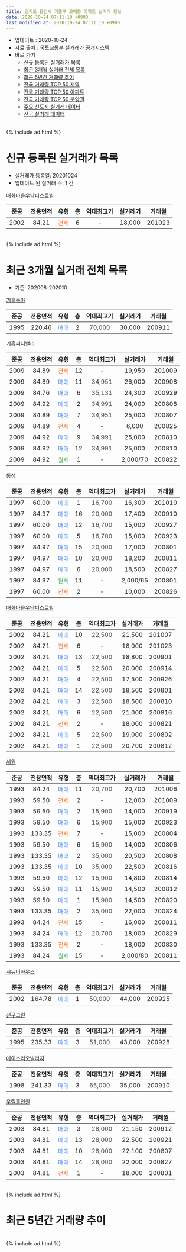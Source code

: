 ```yaml
---
title: 경기도 용인시 기흥구 고매동 아파트 실거래 정보
date: 2020-10-24 07:11:10 +0900
last_modified_at: 2020-10-24 07:11:10 +0900
---
```


* 업데이트 : 2020-10-24
* 자료 출처 : [국토교통부 실거래가 공개시스템](http://rt.molit.go.kr)
* 바로 가기
    * [신규 등록된 실거래가 목록](#신규-등록된-실거래가-목록)
    * [최근 3개월 실거래 전체 목록](#최근-3개월-실거래-전체-목록)
    * [최근 5년간 거래량 추이](#최근-5년간-거래량-추이)
    * [전국 거래량 TOP 50 지역](https://inasie.github.io/apt-trade-info/최근-3개월-전국에서-가장-거래가-많이-발생한-지역)
    * [전국 거래량 TOP 50 아파트](https://inasie.github.io/apt-trade-info/최근-3개월-전국에서-가장-거래가-많이-발생한-아파트)
    * [전국 거래량 TOP 50 분양권](https://inasie.github.io/apt-trade-info/최근-3개월-전국에서-가장-거래가-많이-발생한-분양권)
    * [주요 신도시 실거래 데이터](https://inasie.github.io/apt-trade-info/주요-신도시)
    * [전국 실거래 데이터](https://inasie.github.io/apt-trade-info/전국)
<br>
{% include ad.html %}
<br>

# 신규 등록된 실거래가 목록
* 실거래가 등록일: 20201024
* 업데이트 된 실거래 수: 1 건


[매화마을우남퍼스트빌](https://search.naver.com/search.naver?query=%EA%B2%BD%EA%B8%B0%EB%8F%84+%EC%9A%A9%EC%9D%B8%EC%8B%9C+%EA%B8%B0%ED%9D%A5%EA%B5%AC+%EA%B3%A0%EB%A7%A4%EB%8F%99+%EB%A7%A4%ED%99%94%EB%A7%88%EC%9D%84%EC%9A%B0%EB%82%A8%ED%8D%BC%EC%8A%A4%ED%8A%B8%EB%B9%8C)

|준공|전용면적|유형|층|역대최고가|실거래가|거래월|
|:---:|:---:|:---:|:---:|:---:|:---:|:---:|
|2002|84.21|<span style="color:#ff5a00">전세</span>|6|<span style="color:#444444">-</span>|18,000|201023|


<br>
{% include ad.html %}
<br>

# 최근 3개월 실거래 전체 목록
* 기준: 202008-202010


[기흥동아](https://search.naver.com/search.naver?query=%EA%B2%BD%EA%B8%B0%EB%8F%84+%EC%9A%A9%EC%9D%B8%EC%8B%9C+%EA%B8%B0%ED%9D%A5%EA%B5%AC+%EA%B3%A0%EB%A7%A4%EB%8F%99+%EA%B8%B0%ED%9D%A5%EB%8F%99%EC%95%84)

|준공|전용면적|유형|층|역대최고가|실거래가|거래월|
|:---:|:---:|:---:|:---:|:---:|:---:|:---:|
|1995|220.46|<span style="color:#4285f3">매매</span>|2|<span style="color:#444444">70,000</span>|30,000|200911|

[기흥써니밸리](https://search.naver.com/search.naver?query=%EA%B2%BD%EA%B8%B0%EB%8F%84+%EC%9A%A9%EC%9D%B8%EC%8B%9C+%EA%B8%B0%ED%9D%A5%EA%B5%AC+%EA%B3%A0%EB%A7%A4%EB%8F%99+%EA%B8%B0%ED%9D%A5%EC%8D%A8%EB%8B%88%EB%B0%B8%EB%A6%AC)

|준공|전용면적|유형|층|역대최고가|실거래가|거래월|
|:---:|:---:|:---:|:---:|:---:|:---:|:---:|
|2009|84.89|<span style="color:#ff5a00">전세</span>|12|<span style="color:#444444">-</span>|19,950|201009|
|2009|84.89|<span style="color:#4285f3">매매</span>|11|<span style="color:#444444">34,951</span>|26,000|200908|
|2009|84.76|<span style="color:#4285f3">매매</span>|6|<span style="color:#444444">35,131</span>|24,300|200929|
|2009|84.92|<span style="color:#4285f3">매매</span>|2|<span style="color:#444444">34,991</span>|24,000|200808|
|2009|84.89|<span style="color:#4285f3">매매</span>|7|<span style="color:#444444">34,951</span>|25,000|200807|
|2009|84.89|<span style="color:#ff5a00">전세</span>|4|<span style="color:#444444">-</span>|6,000|200825|
|2009|84.92|<span style="color:#4285f3">매매</span>|9|<span style="color:#444444">34,991</span>|25,000|200810|
|2009|84.92|<span style="color:#4285f3">매매</span>|12|<span style="color:#444444">34,991</span>|25,000|200810|
|2009|84.92|<span style="color:#34a853">월세</span>|1|<span style="color:#444444">-</span>|2,000/70|200822|

[동성](https://search.naver.com/search.naver?query=%EA%B2%BD%EA%B8%B0%EB%8F%84+%EC%9A%A9%EC%9D%B8%EC%8B%9C+%EA%B8%B0%ED%9D%A5%EA%B5%AC+%EA%B3%A0%EB%A7%A4%EB%8F%99+%EB%8F%99%EC%84%B1)

|준공|전용면적|유형|층|역대최고가|실거래가|거래월|
|:---:|:---:|:---:|:---:|:---:|:---:|:---:|
|1997|60.00|<span style="color:#4285f3">매매</span>|1|<span style="color:#444444">16,700</span>|16,300|201010|
|1997|84.97|<span style="color:#4285f3">매매</span>|16|<span style="color:#444444">20,000</span>|17,400|200910|
|1997|60.00|<span style="color:#4285f3">매매</span>|12|<span style="color:#444444">16,700</span>|15,000|200927|
|1997|60.00|<span style="color:#4285f3">매매</span>|5|<span style="color:#444444">16,700</span>|15,000|200923|
|1997|84.97|<span style="color:#4285f3">매매</span>|15|<span style="color:#444444">20,000</span>|17,000|200801|
|1997|84.97|<span style="color:#4285f3">매매</span>|10|<span style="color:#444444">20,000</span>|18,200|200811|
|1997|84.97|<span style="color:#4285f3">매매</span>|6|<span style="color:#444444">20,000</span>|18,500|200827|
|1997|84.97|<span style="color:#34a853">월세</span>|11|<span style="color:#444444">-</span>|2,000/65|200801|
|1997|60.00|<span style="color:#ff5a00">전세</span>|2|<span style="color:#444444">-</span>|10,000|200826|

[매화마을우남퍼스트빌](https://search.naver.com/search.naver?query=%EA%B2%BD%EA%B8%B0%EB%8F%84+%EC%9A%A9%EC%9D%B8%EC%8B%9C+%EA%B8%B0%ED%9D%A5%EA%B5%AC+%EA%B3%A0%EB%A7%A4%EB%8F%99+%EB%A7%A4%ED%99%94%EB%A7%88%EC%9D%84%EC%9A%B0%EB%82%A8%ED%8D%BC%EC%8A%A4%ED%8A%B8%EB%B9%8C)

|준공|전용면적|유형|층|역대최고가|실거래가|거래월|
|:---:|:---:|:---:|:---:|:---:|:---:|:---:|
|2002|84.21|<span style="color:#4285f3">매매</span>|10|<span style="color:#444444">22,500</span>|21,500|201007|
|2002|84.21|<span style="color:#ff5a00">전세</span>|6|<span style="color:#444444">-</span>|18,000|201023|
|2002|84.21|<span style="color:#4285f3">매매</span>|13|<span style="color:#444444">22,500</span>|18,800|200901|
|2002|84.21|<span style="color:#4285f3">매매</span>|5|<span style="color:#444444">22,500</span>|20,000|200914|
|2002|84.21|<span style="color:#4285f3">매매</span>|4|<span style="color:#444444">22,500</span>|17,500|200926|
|2002|84.21|<span style="color:#4285f3">매매</span>|14|<span style="color:#444444">22,500</span>|18,500|200801|
|2002|84.21|<span style="color:#4285f3">매매</span>|3|<span style="color:#444444">22,500</span>|18,500|200810|
|2002|84.21|<span style="color:#4285f3">매매</span>|6|<span style="color:#444444">22,500</span>|21,000|200816|
|2002|84.21|<span style="color:#ff5a00">전세</span>|2|<span style="color:#444444">-</span>|18,000|200821|
|2002|84.21|<span style="color:#4285f3">매매</span>|5|<span style="color:#444444">22,500</span>|19,000|200802|
|2002|84.21|<span style="color:#4285f3">매매</span>|1|<span style="color:#444444">22,500</span>|20,700|200812|

[세원](https://search.naver.com/search.naver?query=%EA%B2%BD%EA%B8%B0%EB%8F%84+%EC%9A%A9%EC%9D%B8%EC%8B%9C+%EA%B8%B0%ED%9D%A5%EA%B5%AC+%EA%B3%A0%EB%A7%A4%EB%8F%99+%EC%84%B8%EC%9B%90)

|준공|전용면적|유형|층|역대최고가|실거래가|거래월|
|:---:|:---:|:---:|:---:|:---:|:---:|:---:|
|1993|84.24|<span style="color:#4285f3">매매</span>|11|<span style="color:#444444">20,700</span>|20,700|201006|
|1993|59.50|<span style="color:#ff5a00">전세</span>|2|<span style="color:#444444">-</span>|12,000|201009|
|1993|59.50|<span style="color:#4285f3">매매</span>|2|<span style="color:#444444">15,900</span>|14,000|200919|
|1993|59.50|<span style="color:#4285f3">매매</span>|6|<span style="color:#444444">15,900</span>|15,000|200923|
|1993|133.35|<span style="color:#ff5a00">전세</span>|7|<span style="color:#444444">-</span>|15,000|200804|
|1993|59.50|<span style="color:#4285f3">매매</span>|6|<span style="color:#444444">15,900</span>|14,000|200806|
|1993|133.35|<span style="color:#4285f3">매매</span>|2|<span style="color:#444444">35,000</span>|20,500|200808|
|1993|133.35|<span style="color:#4285f3">매매</span>|10|<span style="color:#444444">35,000</span>|22,500|200816|
|1993|59.50|<span style="color:#4285f3">매매</span>|12|<span style="color:#444444">15,900</span>|14,800|200814|
|1993|59.50|<span style="color:#4285f3">매매</span>|11|<span style="color:#444444">15,900</span>|14,500|200812|
|1993|59.50|<span style="color:#4285f3">매매</span>|1|<span style="color:#444444">15,900</span>|14,500|200820|
|1993|133.35|<span style="color:#4285f3">매매</span>|2|<span style="color:#444444">35,000</span>|22,000|200824|
|1993|84.24|<span style="color:#ff5a00">전세</span>|15|<span style="color:#444444">-</span>|16,000|200811|
|1993|84.24|<span style="color:#4285f3">매매</span>|12|<span style="color:#444444">20,700</span>|18,000|200829|
|1993|133.35|<span style="color:#ff5a00">전세</span>|2|<span style="color:#444444">-</span>|18,000|200830|
|1993|84.24|<span style="color:#34a853">월세</span>|15|<span style="color:#444444">-</span>|2,000/80|200811|


<script async src="//pagead2.googlesyndication.com/pagead/js/adsbygoogle.js"></script>
<!-- 기본 -->
<ins class="adsbygoogle"
     style="display:block"
     data-ad-client="ca-pub-2446590836940007"
     data-ad-slot="1659523306"
     data-ad-format="auto"
     data-full-width-responsive="true"></ins>
<script>
(adsbygoogle = window.adsbygoogle || []).push({});
</script>


[시뉴어하우스](https://search.naver.com/search.naver?query=%EA%B2%BD%EA%B8%B0%EB%8F%84+%EC%9A%A9%EC%9D%B8%EC%8B%9C+%EA%B8%B0%ED%9D%A5%EA%B5%AC+%EA%B3%A0%EB%A7%A4%EB%8F%99+%EC%8B%9C%EB%89%B4%EC%96%B4%ED%95%98%EC%9A%B0%EC%8A%A4)

|준공|전용면적|유형|층|역대최고가|실거래가|거래월|
|:---:|:---:|:---:|:---:|:---:|:---:|:---:|
|2002|164.78|<span style="color:#4285f3">매매</span>|1|<span style="color:#444444">50,000</span>|44,000|200925|

[신구그린](https://search.naver.com/search.naver?query=%EA%B2%BD%EA%B8%B0%EB%8F%84+%EC%9A%A9%EC%9D%B8%EC%8B%9C+%EA%B8%B0%ED%9D%A5%EA%B5%AC+%EA%B3%A0%EB%A7%A4%EB%8F%99+%EC%8B%A0%EA%B5%AC%EA%B7%B8%EB%A6%B0)

|준공|전용면적|유형|층|역대최고가|실거래가|거래월|
|:---:|:---:|:---:|:---:|:---:|:---:|:---:|
|1995|235.33|<span style="color:#4285f3">매매</span>|3|<span style="color:#444444">51,000</span>|43,000|200928|

[에이스리오빌리지](https://search.naver.com/search.naver?query=%EA%B2%BD%EA%B8%B0%EB%8F%84+%EC%9A%A9%EC%9D%B8%EC%8B%9C+%EA%B8%B0%ED%9D%A5%EA%B5%AC+%EA%B3%A0%EB%A7%A4%EB%8F%99+%EC%97%90%EC%9D%B4%EC%8A%A4%EB%A6%AC%EC%98%A4%EB%B9%8C%EB%A6%AC%EC%A7%80)

|준공|전용면적|유형|층|역대최고가|실거래가|거래월|
|:---:|:---:|:---:|:---:|:---:|:---:|:---:|
|1998|241.33|<span style="color:#4285f3">매매</span>|3|<span style="color:#444444">65,000</span>|35,000|200910|

[우림홀인원](https://search.naver.com/search.naver?query=%EA%B2%BD%EA%B8%B0%EB%8F%84+%EC%9A%A9%EC%9D%B8%EC%8B%9C+%EA%B8%B0%ED%9D%A5%EA%B5%AC+%EA%B3%A0%EB%A7%A4%EB%8F%99+%EC%9A%B0%EB%A6%BC%ED%99%80%EC%9D%B8%EC%9B%90)

|준공|전용면적|유형|층|역대최고가|실거래가|거래월|
|:---:|:---:|:---:|:---:|:---:|:---:|:---:|
|2003|84.81|<span style="color:#4285f3">매매</span>|3|<span style="color:#444444">28,000</span>|21,150|200912|
|2003|84.81|<span style="color:#4285f3">매매</span>|13|<span style="color:#444444">28,000</span>|22,500|200921|
|2003|84.81|<span style="color:#4285f3">매매</span>|10|<span style="color:#444444">28,000</span>|22,100|200807|
|2003|84.81|<span style="color:#4285f3">매매</span>|14|<span style="color:#444444">28,000</span>|22,000|200827|
|2003|84.81|<span style="color:#ff5a00">전세</span>|1|<span style="color:#444444">-</span>|18,000|200801|


<br>
{% include ad.html %}
<br>

# 최근 5년간 거래량 추이


<div style="width:100%;">
    <canvas id="deal_progress" height="200"></canvas>
</div>

<script>
new Chart(document.getElementById("deal_progress"), {
    type: 'line',
    data: {
        labels: ['201510','201511','201512','201601','201602','201603','201604','201605','201606','201607','201608','201609','201610','201611','201612','201701','201702','201703','201704','201705','201706','201707','201708','201709','201710','201711','201712','201801','201802','201803','201804','201805','201806','201807','201808','201809','201810','201811','201812','201901','201902','201903','201904','201905','201906','201907','201908','201909','201910','201911','201912','202001','202002','202003','202004','202005','202006','202007','202008','202009','202010'],
        datasets: [{
            label: '매매',
            pointRadius: 1,
            data: [14, 10, 6, 7, 4, 5, 6, 7, 4, 7, 6, 8, 20, 6, 10, 5, 6, 5, 6, 4, 18, 7, 5, 5, 4, 3, 5, 4, 0, 1, 4, 4, 2, 1, 8, 3, 3, 6, 3, 4, 2, 2, 4, 2, 2, 4, 1, 7, 10, 6, 4, 2, 5, 6, 9, 8, 21, 15, 22, 16, 3],
            borderColor: "rgba(255, 201, 14, 1)",
            backgroundColor: "rgba(255, 201, 14, 0.5)",
            fill: false,
            lineTension: 0
        },{
            label: '전월세',
            pointRadius: 1,
            data: [6, 10, 5, 5, 4, 6, 6, 5, 6, 7, 8, 9, 14, 10, 4, 8, 12, 8, 3, 6, 6, 5, 2, 4, 2, 3, 2, 6, 3, 4, 2, 2, 2, 1, 5, 5, 7, 2, 9, 1, 3, 9, 5, 4, 5, 9, 13, 7, 6, 7, 12, 7, 8, 15, 4, 3, 10, 6, 10, 0, 3],
            borderColor: "rgba(0, 141, 185, 1)",
            backgroundColor: "rgba(0, 141, 185, 0.5)",
            fill: false,
            lineTension: 0
        }
        ]
    },
    options: {
        responsive: true,
        title: {
            display: false
        },
        tooltips: {
            mode: 'index',
            intersect: false
        },
        hover: {
            mode: 'nearest',
            intersect: true
        },
        scales: {
            xAxes: [{
                display: true,
                scaleLabel: {
                    display: true,
                    labelString: '년/월'
                }
            }],
            yAxes: [{
                display: true,
                ticks: {
                    suggestedMin: 0,
                },
                scaleLabel: {
                    display: true,
                    labelString: '실거래 수'
                }
            }]
        }
    }
});

</script>


<br>
{% include ad.html %}
<br>

